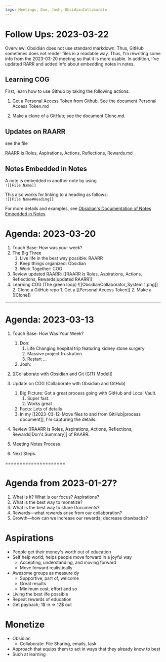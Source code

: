 ```yaml
---
tags: Meetings, Don, Josh, ObsidianCollaborate
---
```


# Follow Ups: 2023-03-22

Overview: Obsidian does not use standard markdown. Thus, GitHub  sometimes does not render files in a readable way. Thus, I'm rewriting some info from the 2023-03-20 meeting so that it is more usable. In addition, I've updated RARR and added info about embedding notes in notes. 

## Learning COG

First, learn how to use Github by taking the following actions. 

1. Get a Personal Access Token from Github. 
     See the document  Personal Access Token.md

2. Make a clone of a GitHub; see the document Clone.md. 

## Updates on RAARR

see the file

RAARR is Roles, Aspirations, Actions, Reflections, Rewards.md

## Notes Embedded in Notes

A note is embedded in another note by using      
`![[File Name]]`

This also works for linking to a heading as follows:     
`![[File Name#Heading]]`

For more details and examples, see [Obsidian's Documentation of Notes Embedded in Notes](https://help.obsidian.md/Linking+notes+and+files/Embedding+files)

# Agenda: 2023-03-20

1. Touch Base: How was your week?
2. The Big Three
	1. Live life in the best way possible: RAARR
	2. Keep things organized: Obsidian
	3. Work Together: COG
3. Review updated RAARR: [[RAARR is Roles, Aspirations, Actions, Reflections, Rewards|updated RAARR]]
4. Learning COG (The green loop)
![[ObsidianCollaborator_System 1.png]]
	2. Clone a GitHub repo
		1. Get a [[Personal Access Token]]
		2. Make a [[Clone]]



-----------

# Agenda: 2023-03-13

1. Touch Base: How Was Your Week?
	1. Don: 
		1. Life Changing hospital trip featuring kidney stone surgery
		2. Massive project frustration
		3. Restart ...
	2. Josh: 

2. [[Collaborate with Obsidian and Git (GIT) Model]]

3. Update on COG (Collaborate with Obsidian and GitHub) 
	1. Big Picture: Got a great process going with GitHub and Local Vault. 
		1. Super fast.
		2. Works great
	2. Facts: Lots of details
	3. In my [[2023-03-12-Move files to and from GitHub|process document]], I'm capturing the details.  

4. Review [[RAARR is Roles, Aspirations, Actions, Reflections, Rewards|Don's Summary]] of RAARR.

6. Meeting Notes Process
7. Next Steps. 



=====================
# Agenda from 2023-01-27?
  1. What is it? What is our focus? Aspirations? 
  2. What is the best way to monetize?
  3. What is the best way to share Documents?
  4. Rewards—what rewards arise from our collaboration?
  5. Growth—how can we increase our rewards; decrease drawbacks?  

# Aspirations

* People get their money's worth out of education
* Self help world; helps people move forward in a joyful way
	* Accepting, understanding, and moving forward
	* Move forward realistically
* Awesome groups as measure dy
	* Supportive, part of, welcome
	* Great results
	* Minimum cost, effort and so
* Living the best life possible
* Repeat rewards of education
* Get payback; 1$ in => 12$ out

# Monetize

* Obsidian
	* Collaborate: File Sharing, emails, task
* Approach that equips them to act in ways that they already know to best
* Such at learning






